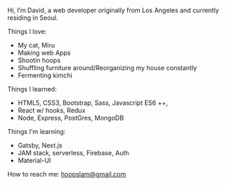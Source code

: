 Hi, I’m David, a web developer originally from Los Angeles and currently residing in Seoul.
  
Things I love:
  * My cat, Miru  
  * Making web Apps
  * Shootin hoops  
  * Shuffling furniture around/Reorganizing my house constantly
  * Fermenting kimchi  
      
Things I learned:
  * HTML5, CSS3, Bootstrap, Sass, Javascript ES6 ++,  
  * React w/ hooks, Redux
  * Node, Express, PostGres, MongoDB  
      
Things I'm learning:
  * Gatsby, Next.js  
  * JAM stack, serverless, Firebase, Auth
  * Material-UI
  
How to reach me: hoopslam@gmail.com

<!---
hoopslam/hoopslam is a ✨ special ✨ repository because its `README.md` (this file) appears on your GitHub profile.
You can click the Preview link to take a look at your changes.
--->
